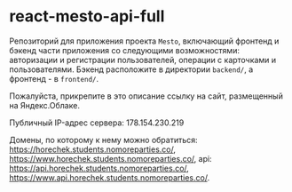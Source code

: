 # react-mesto-api-full
Репозиторий для приложения проекта `Mesto`, включающий фронтенд и бэкенд части приложения со следующими возможностями: авторизации и регистрации пользователей, операции с карточками и пользователями. Бэкенд расположите в директории `backend/`, а фронтенд - в `frontend/`. 
  
Пожалуйста, прикрепите в это описание ссылку на сайт, размещенный на Яндекс.Облаке.

Публичный IP-адрес сервера: 178.154.230.219

Домены, по которому к нему можно обратиться:  https://horechek.students.nomoreparties.co/, 
https://www.horechek.students.nomoreparties.co/, 
api: https://api.horechek.students.nomoreparties.co/, 
https://www.api.horechek.students.nomoreparties.co/.